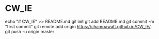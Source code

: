# CW_IE
echo "# CW_IE" >> README.md
git init
git add README.md
git commit -m "first commit"
git remote add origin https://champawatt.github.io/CW_IE/.
git push -u origin master
